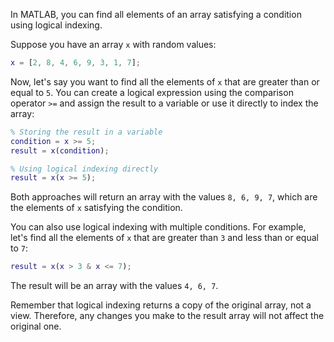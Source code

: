 In MATLAB, you can find all elements of an array satisfying a condition using logical indexing. 

Suppose you have an array `x` with random values:

```matlab
x = [2, 8, 4, 6, 9, 3, 1, 7];
```

Now, let's say you want to find all the elements of `x` that are greater than or equal to `5`. You can create a logical expression using the comparison operator `>=` and assign the result to a variable or use it directly to index the array:

```matlab
% Storing the result in a variable
condition = x >= 5;
result = x(condition);

% Using logical indexing directly
result = x(x >= 5);
```

Both approaches will return an array with the values `8, 6, 9, 7`, which are the elements of `x` satisfying the condition.

You can also use logical indexing with multiple conditions. For example, let's find all the elements of `x` that are greater than `3` and less than or equal to `7`:

```matlab
result = x(x > 3 & x <= 7);
```

The result will be an array with the values `4, 6, 7`.

Remember that logical indexing returns a copy of the original array, not a view. Therefore, any changes you make to the result array will not affect the original one.